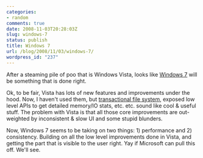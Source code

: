```yaml
---
categories:
- random
comments: true
date: 2008-11-03T20:28:03Z
slug: windows-7
status: publish
title: Windows 7
url: /blog/2008/11/03/windows-7/
wordpress_id: "237"
---
```


After a steaming pile of poo that is Windows Vista, looks like [Windows 7](http://blogs.msdn.com/e7/archive/2008/11/01/back-from-the-pdc-next-up-winhec.aspx) will be something that is done right.

Ok, to be fair, Vista has lots of new features and improvements under the hood. Now, I haven't used them, but [transactional file system](http://en.wikipedia.org/wiki/Transactional_NTFS), exposed low level APIs to get detailed memory/IO stats, etc. etc. sound like cool & useful stuff. The problem with Vista is that all those core improvements are out-weighted by inconsistent & slow UI and some stupid blunders.

Now, Windows 7 seems to be taking on two things: 1) performance and 2) consistency. Building on all the low level improvements done in Vista, and getting the part that is visible to the user right. Yay if Microsoft can pull this off. We'll see.
